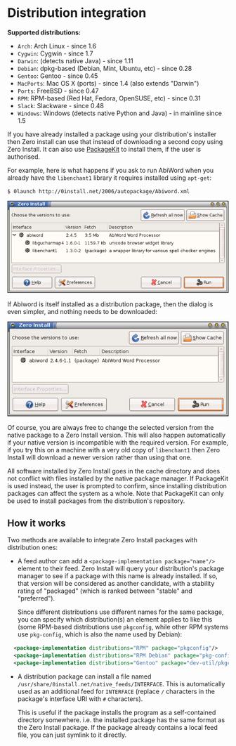 # Distribution integration

**Supported distributions:**

- `Arch`: Arch Linux - since 1.6
- `Cygwin`: Cygwin - since 1.7
- `Darwin`: (detects native Java) - since 1.11
- `Debian`: dpkg-based (Debian, Mint, Ubuntu, etc) - since 0.28
- `Gentoo`: Gentoo - since 0.45
- `MacPorts`: Mac OS X (ports) - since 1.4 (also extends "Darwin")
- `Ports`: FreeBSD - since 0.47
- `RPM`: RPM-based (Red Hat, Fedora, OpenSUSE, etc) - since 0.31
- `Slack`: Slackware - since 0.48
- `Windows`: Windows (detects native Python and Java) - in mainline since 1.5

If you have already installed a package using your distribution's installer then Zero install can use that instead of downloading a second copy using Zero Install. It can also use [PackageKit](http://www.packagekit.org/) to install them, if the user is authorised.

For example, here is what happens if you ask to run AbiWord when you already have the `libenchant1` library it requires installed using `apt-get`:

```shell
$ 0launch http://0install.net/2006/autopackage/Abiword.xml
```

![Abiword with native libenchant](../img/screens/abiword-have-enchant.png)

If Abiword is itself installed as a distribution package, then the dialog is even simpler, and nothing needs to be downloaded:

![Native Abiword](../img/screens/abiword-native.png)

Of course, you are always free to change the selected version from the native package to a Zero Install version. This will also happen automatically if your native version is incompatible with the required version. For example, if you try this on a machine with a very old copy of `libenchant1` then Zero Install will download a newer version rather than using that one.

All software installed by Zero Install goes in the cache directory and does not conflict with files installed by the native package manager. If PackageKit is used instead, the user is prompted to confirm, since installing distribution packages can affect the system as a whole. Note that PackageKit can only be used to install packages from the distribution's repository.

## How it works

Two methods are available to integrate Zero Install packages with distribution ones:

-   A feed author can add a `<package-implementation package="name"/>` element to their feed. Zero Install will query your distribution's package manager to see if a package with this name is already installed. If so, that version will be considered as another candidate, with a stability rating of "packaged" (which is ranked between "stable" and "preferred").
    
    Since different distributions use different names for the same package, you can specify which distribution(s) an element applies to like this (some RPM-based distributions use `pkgconfig`, while other RPM systems use `pkg-config`, which is also the name used by Debian):

```xml
  <package-implementation distributions="RPM" package="pkgconfig"/>
  <package-implementation distributions="RPM Debian" package="pkg-config"/>
  <package-implementation distributions="Gentoo" package="dev-util/pkgconfig"/>
```

-   A distribution package can install a file named `/usr/share/0install.net/native_feeds/INTERFACE`. This is automatically used as an additional feed for `INTERFACE` (replace `/` characters in the package's interface URI with `#` characters).
    
    This is useful if the package installs the program as a self-contained directory somewhere. i.e. the installed package has the same format as the Zero Install package. If the package already contains a local feed file, you can just symlink to it directly.
